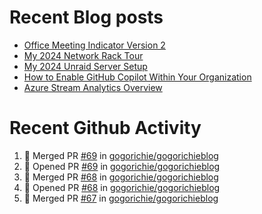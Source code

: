 # Recent Blog posts
<!-- BLOG-POST-LIST:START -->
- [Office Meeting Indicator Version 2](https://www.gogorichie.com/blog/office-meeting-indicator-v2/)
- [My 2024 Network Rack Tour](https://www.gogorichie.com/blog/my-2024-network-rack-tour/)
- [My 2024 Unraid Server Setup](https://www.gogorichie.com/blog/my-2024-unraid-server/)
- [How to Enable GitHub Copilot Within Your Organization](https://www.gogorichie.com/blog/microsoft/githubcopilot-enabling/)
- [Azure Stream Analytics Overview](https://www.gogorichie.com/blog/microsoft/azure-stream-analytics-overview/)
<!-- BLOG-POST-LIST:END -->


# Recent Github Activity
<!--START_SECTION:activity-->
1. 🎉 Merged PR [#69](https://github.com/gogorichie/gogorichieblog/pull/69) in [gogorichie/gogorichieblog](https://github.com/gogorichie/gogorichieblog)
2. 💪 Opened PR [#69](https://github.com/gogorichie/gogorichieblog/pull/69) in [gogorichie/gogorichieblog](https://github.com/gogorichie/gogorichieblog)
3. 🎉 Merged PR [#68](https://github.com/gogorichie/gogorichieblog/pull/68) in [gogorichie/gogorichieblog](https://github.com/gogorichie/gogorichieblog)
4. 💪 Opened PR [#68](https://github.com/gogorichie/gogorichieblog/pull/68) in [gogorichie/gogorichieblog](https://github.com/gogorichie/gogorichieblog)
5. 🎉 Merged PR [#67](https://github.com/gogorichie/gogorichieblog/pull/67) in [gogorichie/gogorichieblog](https://github.com/gogorichie/gogorichieblog)
<!--END_SECTION:activity-->

